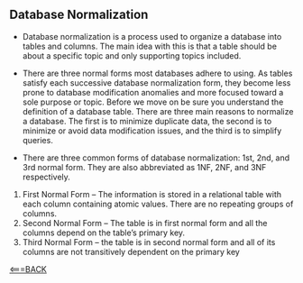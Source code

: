 ## Database Normalization

- Database normalization is a process used to organize a database into tables and columns.  The main idea with this is that a table should be about a specific topic and only supporting topics included. 

- There are three normal forms most databases adhere to using.  As tables satisfy each successive database normalization form, they become less prone to database modification anomalies and more focused toward a sole purpose or topic. Before we move on be sure you understand the definition of a database table. There are three main reasons to normalize a database.  The first is to minimize duplicate data, the second is to minimize or avoid data modification issues, and the third is to simplify queries. 

- There are three common forms of database normalization: 1st, 2nd, and 3rd normal form. They are also abbreviated as 1NF, 2NF, and 3NF respectively. 

1. First Normal Form – The information is stored in a relational table with each column containing atomic values. There are no repeating groups of columns.
2. Second Normal Form – The table is in first normal form and all the columns depend on the table’s primary key.
3. Third Normal Form – the table is in second normal form and all of its columns are not transitively dependent on the primary key


[<===BACK](README.MD)